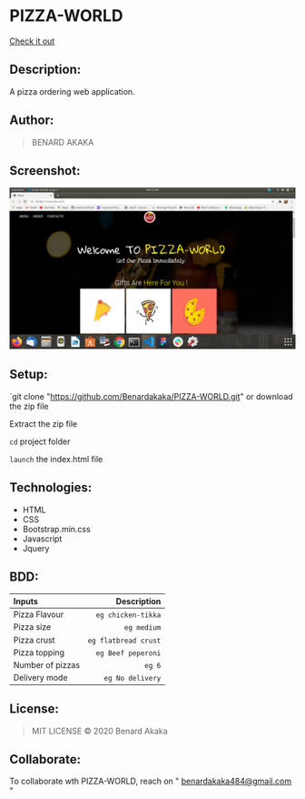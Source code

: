 # PIZZA-WORLD
[Check it out](https://github.com/Benardakaka/PIZZA-WORLD)


## Description: 
A pizza ordering web application.

## Author:
> BENARD AKAKA

## Screenshot:
<img src="/images/Scrn shot.png" width="1000">

## Setup:
`git clone "https://github.com/Benardakaka/PIZZA-WORLD.git" or download the zip file

Extract the zip file

`cd` project folder

`launch` the index.html file

## Technologies:
* HTML
* CSS
* Bootstrap.min.css
* Javascript
* Jquery

## BDD:
| Inputs |  Description |
| :---         |          ---: |
| Pizza Flavour   | `eg chicken-tikka`|
| Pizza size     | `eg medium`   |
| Pizza crust    | `eg flatbread crust`   |
| Pizza topping    | `eg Beef peperoni`  |
| Number of pizzas   | `eg 6`   |
| Delivery mode   | `eg No delivery`   |

## License:
>MIT LICENSE &copy; 2020 Benard Akaka

## Collaborate:
To collaborate wth PIZZA-WORLD, reach on " benardakaka484@gmail.com "